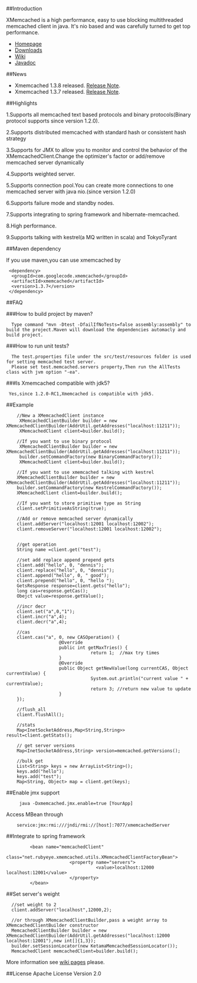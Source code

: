 ##Introduction

  XMemcached is a high performance, easy to use blocking multithreaded memcached client in java.
  It's nio based and was carefully turned to get top performance.

* [Homepage](http://code.google.com/p/xmemcached/)
* [Downloads](http://code.google.com/p/xmemcached/downloads/list)
* [Wiki](http://code.google.com/p/xmemcached/w/list)
* [Javadoc](http://fnil.net/docs/xmemcached/index.html)

##News

 * Xmemcached 1.3.8 released. [Release Note](https://code.google.com/p/xmemcached/wiki/ReleaseNotes).
 * Xmemcached 1.3.7 released. [Release Note](https://code.google.com/p/xmemcached/wiki/ReleaseNotes). 

##Highlights

1.Supports all memcached text based protocols and binary protocols(Binary protocol supports since version 1.2.0).

2.Supports distributed memcached with standard hash or consistent hash strategy

3.Supports for JMX to allow you to monitor and control the behavior of the XMemcachedClient.Change the optimizer's factor or add/remove memcached server dynamically

4.Supports weighted server.

5.Supports connection pool.You can create more connections to one memcached server with java nio.(since version 1.2.0)

6.Supports failure mode and standby nodes.

7.Supports integrating to spring framework and hibernate-memcached.

8.High performance.

9.Supports talking with kestrel(a MQ written in scala) and TokyoTyrant

##Maven dependency

If you use maven,you can use xmemcached by

	 <dependency>
      <groupId>com.googlecode.xmemcached</groupId>
      <artifactId>xmemcached</artifactId>
      <version>1.3.7</version>
     </dependency>
	 

##FAQ

###How to build project by maven?

      Type command "mvn -Dtest -DfailIfNoTests=false assembly:assembly" to build the project.Maven will download the dependencies automacly and build project.


###How to run unit tests?

      The test.properties file under the src/test/resources folder is used for setting memcached test server.
      Please set test.memcached.servers property,Then run the AllTests class with jvm option "-ea".

###Is Xmemcached compatible with jdk5?

     Yes,since 1.2.0-RC1,Xmemcached is compatible with jdk5.


##Example

        //New a XMemcachedClient instance
         XMemcachedClientBuilder builder = new XMemcachedClientBuilder(AddrUtil.getAddresses("localhost:11211"));
         XMemcachedClient client=builder.build();

        //If you want to use binary protocol
         XMemcachedClientBuilder builder = new XMemcachedClientBuilder(AddrUtil.getAddresses("localhost:11211"));
         builder.setCommandFactory(new BinaryCommandFactory());
         XMemcachedClient client=builder.build();

        //If you want to use xmemcached talking with kestrel
        XMemcachedClientBuilder builder = new XMemcachedClientBuilder(AddrUtil.getAddresses("localhost:11211"));
        builder.setCommandFactory(new KestrelCommandFactory());
        XMemcachedClient client=builder.build();

        //If you want to store primitive type as String
        client.setPrimitiveAsString(true);

        //Add or remove memcached server dynamically
        client.addServer("localhost:12001 localhost:12002");
        client.removeServer("localhost:12001 localhost:12002");


        //get operation
        String name =client.get("test");

        //set add replace append prepend gets
        client.add("hello", 0, "dennis");
        client.replace("hello", 0, "dennis");
        client.append("hello", 0, " good");
        client.prepend("hello", 0, "hello ");
        GetsResponse response=client.gets("hello");
        long cas=response.getCas();
        Obejct value=response.getValue();

        //incr decr
        client.set("a",0,"1");
        client.incr("a",4);
        client.decr("a",4);

        //cas
        client.cas("a", 0, new CASOperation() {
                        @Override
                        public int getMaxTries() {
                                    return 1;  //max try times
                        }
                        @Override
                        public Object getNewValue(long currentCAS, Object currentValue) {
                                    System.out.println("current value " + currentValue);
                                    return 3; //return new value to update
                        }
        });

        //flush_all
        client.flushAll();

        //stats
        Map<InetSocketAddress,Map<String,String>> result=client.getStats();

        // get server versions
        Map<InetSocketAddress,String> version=memcached.getVersions();

        //bulk get
        List<String> keys = new ArrayList<String>();
        keys.add("hello");
        keys.add("test");
        Map<String, Object> map = client.get(keys);

##Enable jmx support

         java -Dxmemcached.jmx.enable=true [YourApp]

Access MBean through

        service:jmx:rmi:///jndi/rmi://[host]:7077/xmemcachedServer

##Integrate to spring framework

             <bean name="memcachedClient"
                    class="net.rubyeye.xmemcached.utils.XMemcachedClientFactoryBean">
                            <property name="servers">
                                      <value>localhost:12000 localhost:12001</value>
                            </property>
             </bean>

##Set server's weight

      //set weight to 2
      client.addServer("localhost",12000,2);

      //or through XMemcachedClientBuilder,pass a weight array to XMemcachedClientBuilder constructor
      MemcachedClientBuilder builder = new XMemcachedClientBuilder(AddrUtil.getAddresses("localhost:12000 localhost:12001"),new int[]{1,3});
      builder.setSessionLocator(new KetamaMemcachedSessionLocator());
      MemcachedClient memcachedClient=builder.build();


More information see [wiki pages](http://code.google.com/p/xmemcached/w/list) please.

##License
Apache License Version 2.0
